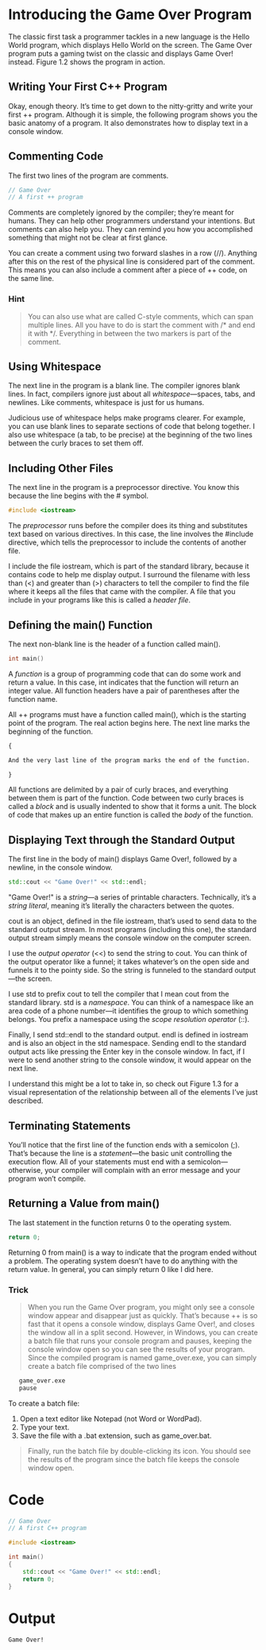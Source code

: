 # Introducing the Game Over Program
The classic first task a programmer tackles in a new language is the Hello World program, which displays Hello World on the screen. The Game Over program puts a gaming twist on the classic and displays Game Over! instead. Figure 1.2 shows the program in action.

## Writing Your First C++ Program
Okay, enough theory. It’s time to get down to the nitty-gritty and write your first ++ program. Although it is simple, the following program shows you the basic anatomy of a program. It also demonstrates how to display text in a console window.

## Commenting Code
The first two lines of the program are comments.
```cpp
// Game Over
// A first ++ program
```
Comments are completely ignored by the compiler; they’re meant for humans. They can help other programmers understand your intentions. But comments can also help you. They can remind you how you accomplished something that might not be clear at first glance.

You can create a comment using two forward slashes in a row (//). Anything after this on the rest of the physical line is considered part of the comment. This means you can also include a comment after a piece of ++ code, on the same line.

### Hint
> You can also use what are called C-style comments, which can span multiple lines. All you have to do is start the comment with /* and end it with */. Everything in between the two markers is part of the comment.

## Using Whitespace
The next line in the program is a blank line. The compiler ignores blank lines. In fact, compilers ignore just about all *whitespace*—spaces, tabs, and newlines. Like comments, whitespace is just for us humans.

Judicious use of whitespace helps make programs clearer. For example, you can use blank lines to separate sections of code that belong together. I also use whitespace (a tab, to be precise) at the beginning of the two lines between the curly braces to set them off.

## Including Other Files
The next line in the program is a preprocessor directive. You know this because the line begins with the # symbol.
```cpp
#include <iostream>
```
The *preprocessor* runs before the compiler does its thing and substitutes text based on various directives. In this case, the line involves the #include directive, which tells the preprocessor to include the contents of another file.

I include the file iostream, which is part of the standard library, because it contains code to help me display output. I surround the filename with less than (<) and greater than (>) characters to tell the compiler to find the file where it keeps all the files that came with the compiler. A file that you include in your programs like this is called a *header file*.

## Defining the main() Function
The next non-blank line is the header of a function called main().
```cpp
int main()
```
A *function* is a group of programming code that can do some work and return a value. In this case, int indicates that the function will return an integer value. All function headers have a pair of parentheses after the function name.

All ++ programs must have a function called main(), which is the starting point of the program. The real action begins here.
The next line marks the beginning of the function.
```txt
{

And the very last line of the program marks the end of the function.

}
```

All functions are delimited by a pair of curly braces, and everything between them is part of the function. Code between two curly braces is called a *block* and is usually indented to show that it forms a unit. The block of code that makes up an entire function is called the *body* of the function.

## Displaying Text through the Standard Output
The first line in the body of main() displays Game Over!, followed by a newline, in the console window.
```cpp
std::cout << "Game Over!" << std::endl;
```
"Game Over!" is a *string*—a series of printable characters. Technically, it’s a *string literal*, meaning it’s literally the characters between the quotes.

cout is an object, defined in the file iostream, that’s used to send data to the standard output stream. In most programs (including this one), the standard output stream simply means the console window on the computer screen.

I use the *output operator* (<<) to send the string to cout. You can think of the output operator like a funnel; it takes whatever’s on the open side and funnels it to the pointy side. So the string is funneled to the standard output—the screen.

I use std to prefix cout to tell the compiler that I mean cout from the standard library. std is a *namespace*. You can think of a namespace like an area code of a phone number—it identifies the group to which something belongs. You prefix a namespace using the *scope resolution operator* (::).

Finally, I send std::endl to the standard output. endl is defined in iostream and is also an object in the std namespace. Sending endl to the standard output acts like pressing the Enter key in the console window. In fact, if I were to send another string to the console window, it would appear on the next line.

I understand this might be a lot to take in, so check out Figure 1.3 for a visual representation of the relationship between all of the elements I’ve just described.

## Terminating Statements
You’ll notice that the first line of the function ends with a semicolon (;). That’s because the line is a *statement*—the basic unit controlling the execution flow. All of your statements must end with a semicolon—otherwise, your compiler will complain with an error message and your program won’t compile.

## Returning a Value from main()
The last statement in the function returns 0 to the operating system.
```cpp
return 0;
```
Returning 0 from main() is a way to indicate that the program ended without a problem. The operating system doesn’t have to do anything with the return value. In general, you can simply return 0 like I did here.

### Trick
> When you run the Game Over program, you might only see a console window appear and disappear just as quickly. That’s because ++ is so fast that it opens a console window, displays Game Over!, and closes the window all in a split second. However, in Windows, you can create a batch file that runs your console program and pauses, keeping the console window open so you can see the results of your program. Since the compiled program is named game_over.exe, you can simply create a batch file comprised of the two lines
```txt
   game_over.exe
   pause
```
To create a batch file:

1. Open a text editor like Notepad (not Word or WordPad).
2. Type your text.
3. Save the file with a .bat extension, such as game_over.bat.

> Finally, run the batch file by double-clicking its icon. You should see the results of the program since the batch file keeps the console window open.

# Code
```cpp
// Game Over
// A first C++ program

#include <iostream>

int main()
{
    std::cout << "Game Over!" << std::endl;
	return 0;
}
```
# Output
```txt
Game Over!
```